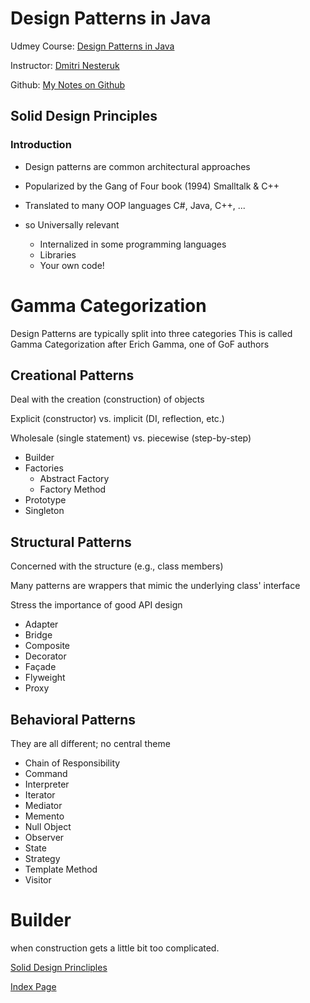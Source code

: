# Design Patterns in Java

Udmey Course: [Design Patterns in Java](https://www.udemy.com/course/design-patterns-java/?couponCode=ST18MT62524)

Instructor: [Dmitri Nesteruk](https://www.udemy.com/course/design-patterns-java/?couponCode=ST18MT62524#instructor-1)

Github: [My Notes on Github](https://github.com/revanna7226/design-patterns)

## Solid Design Principles

### Introduction

- Design patterns are common architectural approaches
- Popularized by the Gang of Four book (1994)
  Smalltalk & C++
- Translated to many OOP languages C#, Java, C++, ...
- so Universally relevant

  - Internalized in some programming languages
  - Libraries
  - Your own code!

# Gamma Categorization

Design Patterns are typically split into three categories
This is called Gamma Categorization after Erich Gamma, one of GoF authors

## Creational Patterns

Deal with the creation (construction) of objects

Explicit (constructor) vs. implicit (DI, reflection, etc.)

Wholesale (single statement) vs. piecewise (step-by-step)

- Builder
- Factories
  - Abstract Factory
  - Factory Method
- Prototype
- Singleton

## Structural Patterns

Concerned with the structure (e.g., class members)

Many patterns are wrappers that mimic the underlying class' interface

Stress the importance of good API design

- Adapter
- Bridge
- Composite
- Decorator
- Façade
- Flyweight
- Proxy

## Behavioral Patterns

They are all different; no central theme

- Chain of Responsibility
- Command
- Interpreter
- Iterator
- Mediator
- Memento
- Null Object
- Observer
- State
- Strategy
- Template Method
- Visitor

# Builder

when construction gets a little bit too complicated.

[Solid Design Princliples](/notes/pages/solid-design-principles.md)

[Index Page](/README.md)
